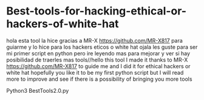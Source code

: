 # Best-tools-for-hacking-ethical-or-hackers-of-white-hat
hola esta tool la hice gracias a MR-X https://github.com/MR-X817 para guiarme y lo hice para los hackers eticos o white hat ojala les guste para ser mi primer script en python pero ire leyendo mas para mejorar y ver si hay posibilidad de traerles mas tools//hello this tool I made it thanks to MR-X https://github.com/MR-X817 to guide me and I did it for ethical hackers or white hat hopefully you like it to be my first python script but I will read more to improve and see if there is a possibility of bringing you more tools




Python3 BestTools2.0.py
